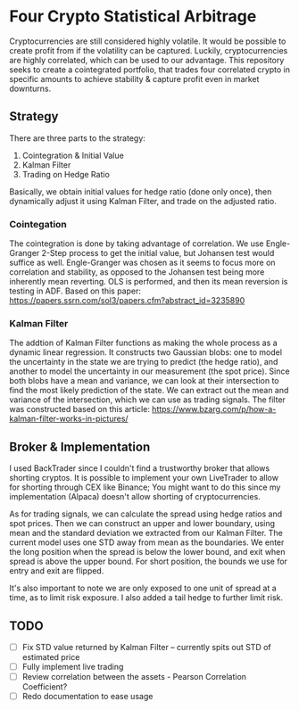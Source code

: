 # Four Crypto Statistical Arbitrage
Cryptocurrencies are still considered highly volatile. It would be possible to create profit from if the volatility can be captured.
Luckily, cryptocurrencies are highly correlated, which can be used to our advantage. This repository seeks to create a cointegrated portfolio,
that trades four correlated crypto in specific amounts to achieve stability & capture profit even in market downturns.

## Strategy
There are three parts to the strategy:
1. Cointegration & Initial Value
2. Kalman Filter
3. Trading on Hedge Ratio

Basically, we obtain initial values for hedge ratio (done only once), then dynamically adjust it using Kalman Filter, and trade on the adjusted ratio.

### Cointegation
The cointegration is done by taking advantage of correlation.
We use Engle-Granger 2-Step process to get the initial value, but Johansen test would suffice as well.
Engle-Granger was chosen as it seems to focus more on correlation and stability, 
as opposed to the Johansen test being more inherently mean reverting.
OLS is performed, and then its mean reversion is testing in ADF.
Based on this paper: https://papers.ssrn.com/sol3/papers.cfm?abstract_id=3235890

### Kalman Filter
The addtion of Kalman Filter functions as making the whole process as a dynamic linear regression.
It constructs two Gaussian blobs: one to model the uncertainty in the state we are trying to predict (the hedge ratio),
and another to model the uncertainty in our measurement (the spot price). Since both blobs have a mean and variance,
we can look at their intersection to find the most likely prediction of the state. We can extract out the mean and variance
of the intersection, which we can use as trading signals.
The filter was constructed based on this article: https://www.bzarg.com/p/how-a-kalman-filter-works-in-pictures/


## Broker & Implementation
I used BackTrader since I couldn't find a trustworthy broker that allows shorting cryptos.
It is possible to implement your own LiveTrader to allow for shorting through CEX like Binance;
You might want to do this since my implementation (Alpaca) doesn't allow shorting of cryptocurrencies.

As for trading signals, we can calculate the spread using hedge ratios and spot prices. Then we can construct an upper and lower boundary,
using mean and the standard deviation we extracted from our Kalman Filter. The current model uses one STD away from mean as the boundaries.
We enter the long position when the spread is below the lower bound, and exit when spread is above the upper bound.
For short position, the bounds we use for entry and exit are flipped.

It's also important to note we are only exposed to one unit of spread at a time, as to limit risk exposure.
I also added a tail hedge to further limit risk.

## TODO
- [ ] Fix STD value returned by Kalman Filter – currently spits out STD of estimated price
- [ ] Fully implement live trading
- [ ] Review correlation between the assets - Pearson Correlation Coefficient?
- [ ] Redo documentation to ease usage
